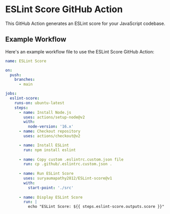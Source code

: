 # ESLint Score GitHub Action

This GitHub Action generates an ESLint score for your JavaScript codebase.

## Example Workflow

Here's an example workflow file to use the ESLint Score GitHub Action:

```yaml
name: ESLint Score

on:
  push:
    branches:
      - main

jobs:
  eslint-score:
    runs-on: ubuntu-latest
    steps:
      - name: Install Node.js
        uses: actions/setup-node@v2
        with:
          node-version: '16.x'
      - name: Checkout repository
        uses: actions/checkout@v2

      - name: Install ESLint
        run: npm install eslint
      
      - name: Copy custom .eslintrc.custom.json file
        run: cp .github/.eslintrc.custom.json .
      
      - name: Run ESLint Score
        uses: suryaumapathy2812/ESLint-score@v1
        with:
          start-point: './src'
      
      - name: Display ESLint Score
        run: |
          echo "ESLint Score: ${{ steps.eslint-score.outputs.score }}"
